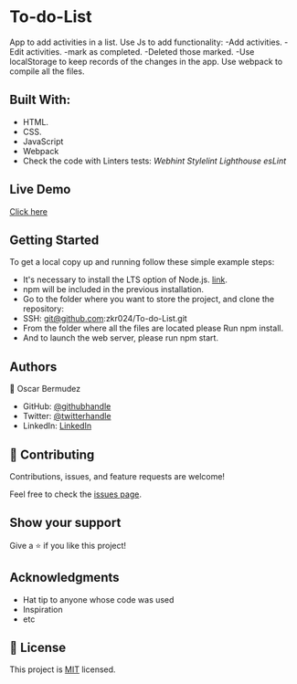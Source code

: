 # To-do-List

App to add activities in a list.
Use Js to add functionality:
-Add activities.
-Edit activities.
-mark as completed.
-Deleted those marked.
-Use localStorage to keep records of the changes in the app.
Use webpack to compile all the files.

## Built With:

- HTML.
- CSS.
- JavaScript
- Webpack
- Check the code with Linters tests:
  _Webhint_
  _Stylelint_
  _Lighthouse_
  _esLint_

## Live Demo

[Click here](https://zkr024.github.io/To-Do-List/)

## Getting Started

To get a local copy up and running follow these simple example steps:

- It's necessary to install the LTS option of Node.js. [link](https://nodejs.org/en/).
- npm will be included in the previous installation.
- Go to the folder where you want to store the project, and clone the repository:
- SSH: git@github.com:zkr024/To-do-List.git
- From the folder where all the files are located please Run npm install.
- And to launch the web server, please run npm start.

## Authors

👤 Oscar Bermudez

- GitHub: [@githubhandle](https://github.com/zkr024)
- Twitter: [@twitterhandle](https://twitter.com/zkr024)
- LinkedIn: [LinkedIn](www.linkedin.com/in/oscar-bermudez-07908222a)

## 🤝 Contributing

Contributions, issues, and feature requests are welcome!

Feel free to check the [issues page](../../issues/).

## Show your support

Give a ⭐️ if you like this project!

## Acknowledgments

- Hat tip to anyone whose code was used
- Inspiration
- etc

## 📝 License

This project is [MIT](./MIT.md) licensed.
